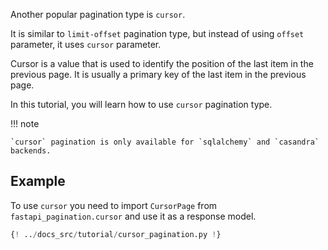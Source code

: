 Another popular pagination type is `cursor`.

It is similar to `limit-offset` pagination type, but instead 
of using `offset` parameter, it uses `cursor` parameter.

Cursor is a value that is used to identify the position of the last item in the previous page.
It is usually a primary key of the last item in the previous page.

In this tutorial, you will learn how to use `cursor` pagination type.

!!! note 

    `cursor` pagination is only available for `sqlalchemy` and `casandra` backends.


## Example

To use `cursor` you need to import `CursorPage` from `fastapi_pagination.cursor` and use it as a response model.

```py hl_lines="7"
{! ../docs_src/tutorial/cursor_pagination.py !}
```